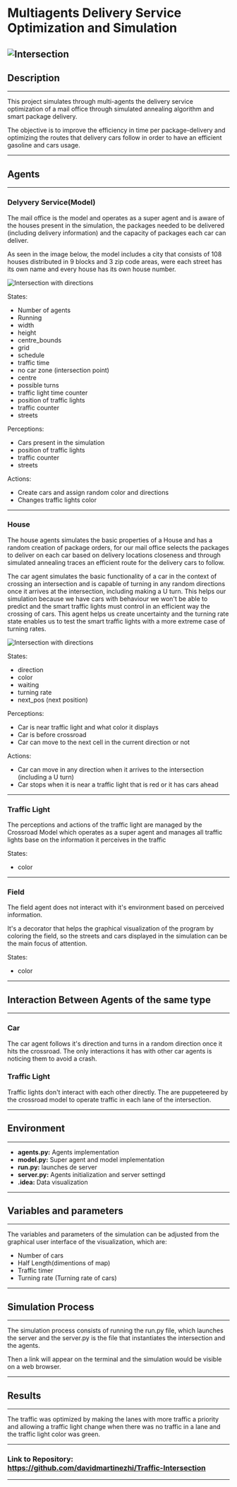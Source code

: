 # Multiagents Delivery Service Optimization and Simulation

## ![Intersection](images/mapFromTop.png)

## Description

---

This project simulates through multi-agents the delivery service optimization of a mail office through simulated annealing algorithm and smart package delivery.

The objective is to improve the efficiency in time per package-delivery and optimizing the routes that delivery cars follow in order to have an efficient gasoline and cars usage.

---

## Agents

---

### **Delyvery Service(Model)**

The mail office is the model and operates as a super agent and is aware of the houses present in the simulation, the packages needed to be delivered (including delivery information) and the capacity of packages each car can deliver.

As seen in the image below, the model includes a city that consists of 108 houses distributed in 9 blocks and 3 zip code areas, were each street has its own name and every house has its own house number.

![Intersection with directions](photos/../images/mapFromSide.png)

States:

- Number of agents
- Running
- width
- height
- centre_bounds
- grid
- schedule
- traffic time
- no car zone (intersection point)
- centre
- possible turns
- traffic light time counter
- position of traffic lights
- traffic counter
- streets

Perceptions:

- Cars present in the simulation
- position of traffic lights
- traffic counter
- streets

Actions:

- Create cars and assign random color and directions
- Changes traffic lights color

---

### **House**

The house agents simulates the basic properties of a House and has a random creation of package orders, for our mail office selects the packages to deliver on each car based on delivery locations closeness and through simulated annealing traces an efficient route for the delivery cars to follow.

The car agent simulates the basic functionality of a car in the context of crossing an intersection and is capable of turning in any random directions once it arrives at the intersection, including making a U turn. This helps our simulation because we have cars with behaviour we won't be able to predict and the smart traffic lights must control in an efficient way the crossing of cars. This agent helps us create uncertainty and the turning rate state enables us to test the smart traffic lights with a more extreme case of turning rates.

![Intersection with directions](photos/../images/house.png)

States:

- direction
- color
- waiting
- turning rate
- next_pos (next position)

Perceptions:

- Car is near traffic light and what color it displays
- Car is before crossroad
- Car can move to the next cell in the current direction or not

Actions:

- Car can move in any direction when it arrives to the intersection (including a U turn)
- Car stops when it is near a traffic light that is red or it has cars ahead

---

### **Traffic Light**

The perceptions and actions of the traffic light are managed by the Crossroad Model which operates as a super agent and manages all traffic lights base on the information it perceives in the traffic

States:

- color

---

### **Field**

The field agent does not interact with it's environment based on perceived information.

It's a decorator that helps the graphical visualization of the program by coloring the field, so the streets and cars displayed in the simulation can be the main focus of attention.

States:

- color

---

## Interaction Between Agents of the same type

---

### **Car**

The car agent follows it's direction and turns in a random direction once it hits the crossroad. The only interactions it has with other car agents is noticing them to avoid a crash.

### **Traffic Light**

Traffic lights don't interact with each other directly. The are puppeteered by the crossroad model to operate traffic in each lane of the intersection.

---

## Environment

---

- **agents.py:** Agents implementation
- **model.py:** Super agent and model implementation
- **run.py:** launches de server
- **server.py:** Agents initialization and server settingd
- **.idea:** Data visualization

---

## Variables and parameters

---

The variables and parameters of the simulation can be adjusted from the graphical user interface of the visualization, which are:

- Number of cars
- Half Length(dimentions of map)
- Traffic timer
- Turning rate (Turning rate of cars)

---

## Simulation Process

---

The simulation process consists of running the run.py file, which launches the server and the server.py is the file that instantiates the intersection and the agents.

Then a link will appear on the terminal and the simulation would be visible on a web browser.

---

## Results

---

The traffic was optimized by making the lanes with more traffic a priority and allowing a traffic light change when there was no traffic in a lane and the traffic light color was green.

---

### Link to Repository: https://github.com/davidmartinezhi/Traffic-Intersection

---
